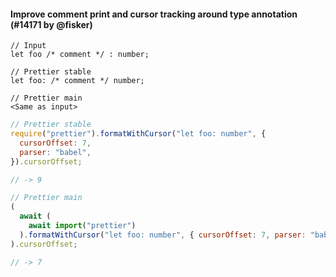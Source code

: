 #### Improve comment print and cursor tracking around type annotation (#14171 by @fisker)

<!-- prettier-ignore -->
```tsx
// Input
let foo /* comment */ : number;

// Prettier stable
let foo: /* comment */ number;

// Prettier main
<Same as input>
```

```js
// Prettier stable
require("prettier").formatWithCursor("let foo: number", {
  cursorOffset: 7,
  parser: "babel",
}).cursorOffset;

// -> 9

// Prettier main
(
  await (
    await import("prettier")
  ).formatWithCursor("let foo: number", { cursorOffset: 7, parser: "babel" })
).cursorOffset;

// -> 7
```
